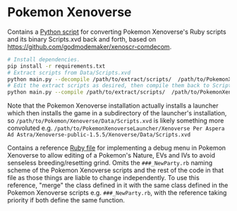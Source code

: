 # Pokemon Xenoverse

Contains a [Python script](main.py) for converting Pokemon Xenoverse's Ruby scripts and its binary Scripts.xvd back and forth, based on https://github.com/godmodemaker/xenoscr-comdecom.

```sh
# Install dependencies.
pip install -r requirements.txt
# Extract scripts from Data/Scripts.xvd
python main.py --decompile /path/to/extract/scripts/  /path/to/PokemonXenoverse/Data/Scripts.xvd
# Edit the extract scripts as desired, then compile them back to Scripts.xvd
python main.py --compile /path/to/extract/scripts/  /path/to/PokemonXenoverse/Data/Scripts.xvd
```

Note that the Pokemon Xenoverse installation actually installs a launcher which then installs the game in a subdirectory of the launcher's installation, so `/path/to/Pokemon/Xenoverse/Data/Scripts.xvd` is likely something more convoluted e.g. `/path/to/PokemonXenoverseLauncher/Xenoverse Per Aspera Ad Astra/Xenoverse-public-1.5.5/Xenoverse/Data/Scripts.xvd`

Contains a reference [Ruby file](new-party.rb) for implementing a debug menu in Pokemon Xenoverse to allow editing of a Pokemon's Nature, EVs and IVs to avoid senseless breeding/resetting grind. Omits the `###_NewParty.rb` naming scheme of the Pokemon Xenoverse scripts and the rest of the code in that file as those things are liable to change independently. To use this reference, "merge" the class defined in it with the same class defined in the Pokemon Xenoverse scripts e.g. `###_NewParty.rb`, with the reference taking priority if both define the same function.

